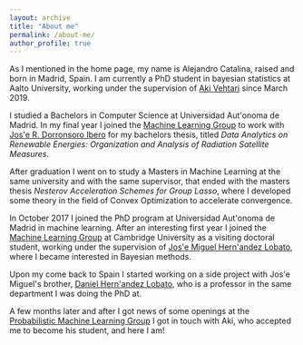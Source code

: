 ```yaml
---
layout: archive
title: "About me"
permalink: /about-me/
author_profile: true
---
```


As I mentioned in the home page, my name is Alejandro Catalina, raised and born in Madrid, Spain.
I am currently a PhD student in bayesian statistics at Aalto University, working under the supervision of [Aki Vehtari](https://users.aalto.fi/~ave/) since March 2019.

I studied a Bachelors in Computer Science at Universidad Aut\'onoma de Madrid. In my final year I joined the [Machine Learning Group](http://arantxa.ii.uam.es/~gaa/) to work with [Jos\'e R. Dorronsoro Ibero](https://portalcientifico.uam.es/ipublic/agent-personal/profile/iMarinaID/04-259712) for my bachelors thesis, titled _Data Analytics on Renewable Energies: Organization and Analysis of Radiation Satellite Measures_.

After graduation I went on to study a Masters in Machine Learning at the same university and with the same supervisor, that ended with the masters thesis _Nesterov Acceleration Schemes for Group Lasso_, where I developed some theory in the field of Convex Optimization to accelerate convergence.

In October 2017 I joined the PhD program at Universidad Aut\'onoma de Madrid in machine learning. 
After an interesting first year I joined the [Machine Learning Group](http://mlg.eng.cam.ac.uk) at Cambridge University as a visiting doctoral student, working under the supervision of [Jos\'e Miguel Hern\'andez Lobato](https://jmhl.org), where I became interested in Bayesian methods. 

Upon my come back to Spain I started working on a side project with Jos\'e Miguel's brother, [Daniel Hern\'andez Lobato](https://dhnzl.org), who is a professor in the same department I was doing the PhD at. 
<!-- In this project we developed a spike and slab model for multiclass classification using expectation propagation for inference, of which an abstract (work in progress) was accepted at the BISP (Bayesian Inference in Stochastic Processes) workshop in June 2019. -->

A few months later and after I got news of some openings at the [Probabilistic Machine Learning Group](https://research.cs.aalto.fi/pml/) I got in touch with Aki, who accepted me to become his student, and here I am!
